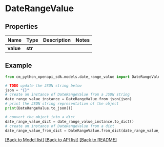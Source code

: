 # DateRangeValue


## Properties

Name | Type | Description | Notes
------------ | ------------- | ------------- | -------------
**value** | **str** |  | 

## Example

```python
from cm_python_openapi_sdk.models.date_range_value import DateRangeValue

# TODO update the JSON string below
json = "{}"
# create an instance of DateRangeValue from a JSON string
date_range_value_instance = DateRangeValue.from_json(json)
# print the JSON string representation of the object
print(DateRangeValue.to_json())

# convert the object into a dict
date_range_value_dict = date_range_value_instance.to_dict()
# create an instance of DateRangeValue from a dict
date_range_value_from_dict = DateRangeValue.from_dict(date_range_value_dict)
```
[[Back to Model list]](../README.md#documentation-for-models) [[Back to API list]](../README.md#documentation-for-api-endpoints) [[Back to README]](../README.md)


